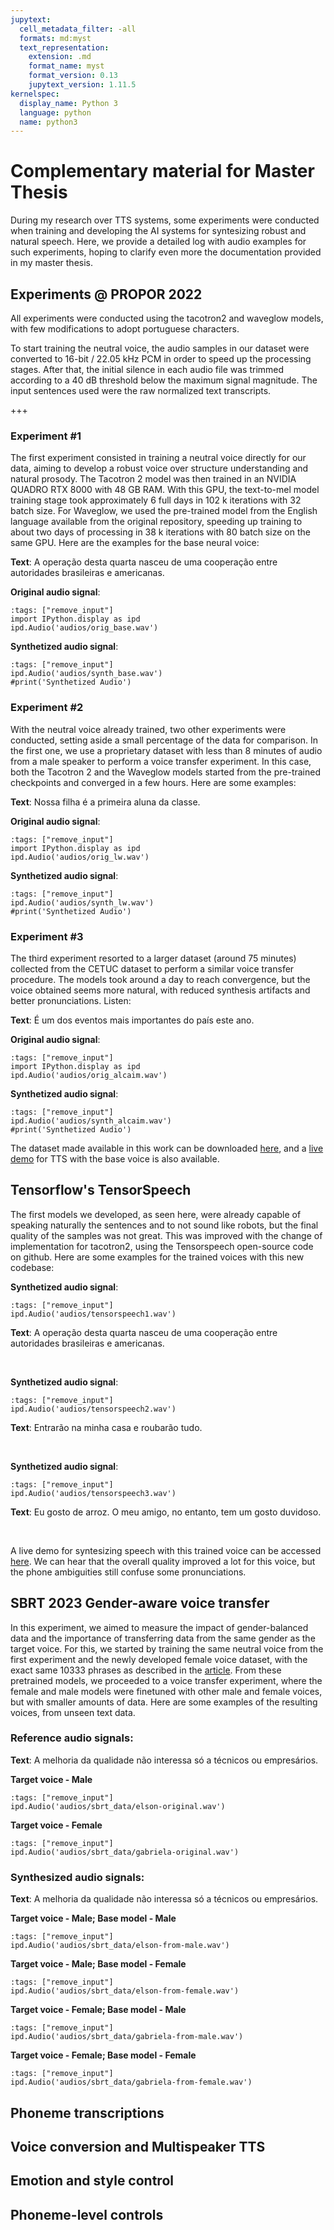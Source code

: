 ```yaml
---
jupytext:
  cell_metadata_filter: -all
  formats: md:myst
  text_representation:
    extension: .md
    format_name: myst
    format_version: 0.13
    jupytext_version: 1.11.5
kernelspec:
  display_name: Python 3
  language: python
  name: python3
---
```


# Complementary material for Master Thesis

During my research over TTS systems, some experiments were conducted when training and developing the AI systems for syntesizing robust and natural speech. Here, we provide a detailed log with audio examples for such experiments, hoping to clarify even more the documentation provided in my master thesis. 

## Experiments @ PROPOR 2022
All experiments were conducted using the tacotron2 and waveglow models, with few modifications to adopt portuguese characters.

To start training the neutral voice, the audio samples in our dataset were converted to 16-bit / 22.05 kHz PCM in order to speed up the processing stages. After that, the initial silence in each audio file was trimmed according to a 40 dB threshold below the maximum signal magnitude. The input sentences used were the raw normalized text transcripts.

+++

### Experiment #1
The first experiment consisted in training a neutral voice directly for our data, aiming to develop a robust voice over structure understanding and natural prosody. The Tacotron 2 model was then trained in an NVIDIA QUADRO RTX 8000 with 48 GB RAM. With this GPU, the text-to-mel model training stage took approximately 6 full days in 102 k iterations with 32 batch size. For Waveglow, we used the pre-trained model from the English language available from the original repository, speeding up training to about two days of processing in 38 k iterations with 80 batch size on the same GPU. Here are the examples for the base neural voice:

**Text**: A operação desta quarta nasceu de uma cooperação entre autoridades brasileiras e americanas.

**Original audio signal**:

```{code-cell} ipython3
:tags: ["remove_input"]
import IPython.display as ipd
ipd.Audio('audios/orig_base.wav')
```

**Synthetized audio signal**:

```{code-cell} ipython3
:tags: ["remove_input"]
ipd.Audio('audios/synth_base.wav')
#print('Synthetized Audio')
```



### Experiment #2
With the neutral voice already trained, two other experiments were conducted, setting aside a small percentage of the data for comparison. In the first one, we use a proprietary dataset with less than 8 minutes of audio from a male speaker to perform a voice transfer experiment. In this case, both the Tacotron 2 and the Waveglow models started from the pre-trained checkpoints and converged in a few hours. Here are some examples:

**Text**: Nossa filha é a primeira aluna da classe.

**Original audio signal**:

```{code-cell} ipython3
:tags: ["remove_input"]
import IPython.display as ipd
ipd.Audio('audios/orig_lw.wav')
```

**Synthetized audio signal**:

```{code-cell} ipython3
:tags: ["remove_input"]
ipd.Audio('audios/synth_lw.wav')
#print('Synthetized Audio')
```

### Experiment #3
The third experiment resorted to a larger dataset (around 75 minutes) collected from the CETUC
dataset to perform a similar voice transfer procedure. The models took around a day to reach convergence, but the voice obtained seems more natural, with reduced synthesis artifacts and better pronunciations. Listen:

**Text**: É um dos eventos mais importantes do país este ano.

**Original audio signal**:

```{code-cell} ipython3
:tags: ["remove_input"]
import IPython.display as ipd
ipd.Audio('audios/orig_alcaim.wav')
```

**Synthetized audio signal**:

```{code-cell} ipython3
:tags: ["remove_input"]
ipd.Audio('audios/synth_alcaim.wav')
#print('Synthetized Audio')
```

The dataset made available in this work can be downloaded [here](https://www.kaggle.com/datasets/mediatechlab/gneutralspeech), and a [live demo](https://www.kaggle.com/code/pedrohlopes/portuguese-tts) for TTS with the base voice is also available.

## Tensorflow's TensorSpeech
The first models we developed, as seen here, were already capable of speaking naturally the sentences and to not sound like robots, but the final quality of the samples was not great. This was improved with the change of implementation for tacotron2, using the Tensorspeech open-source code on github. Here are some examples for the trained voices with this new codebase:



**Synthetized audio signal**:
```{code-cell} ipython3
:tags: ["remove_input"]
ipd.Audio('audios/tensorspeech1.wav')
```

**Text**: A operação desta quarta nasceu de uma cooperação entre autoridades brasileiras e americanas.

&nbsp;


**Synthetized audio signal**:
```{code-cell} ipython3
:tags: ["remove_input"]
ipd.Audio('audios/tensorspeech2.wav')
```

**Text**: Entrarão na minha casa e roubarão tudo.

&nbsp;



**Synthetized audio signal**:
```{code-cell} ipython3
:tags: ["remove_input"]
ipd.Audio('audios/tensorspeech3.wav')
```

**Text**: Eu gosto de arroz. O meu amigo, no entanto, tem um gosto duvidoso.

&nbsp;

A live demo for syntesizing speech with this trained voice can be accessed [here](https://www.kaggle.com/code/pedrohlopes/portuguese-tts-tensorflowtts-better-quality). We can hear that the overall quality improved a lot for this voice, but the phone ambiguities still confuse some pronunciations. 


## SBRT 2023 Gender-aware voice transfer

In this experiment, we aimed to measure the impact of gender-balanced data and the importance of transferring data from the same gender as the target voice. For this, we started by training the same neutral voice from the first experiment and the newly developed female voice dataset, with the exact same 10333 phrases as described in the [article](https://biblioteca.sbrt.org.br/articlefile/4464.pdf). From these pretrained models, we proceeded to a voice transfer experiment, where the female and male models were finetuned with other male and female voices, but with smaller amounts of data. Here are some examples of the resulting voices, from unseen text data.

### Reference audio signals:

**Text**: A melhoria da qualidade não interessa só a técnicos ou empresários.

**Target voice - Male**

```{code-cell} ipython3
:tags: ["remove_input"]
ipd.Audio('audios/sbrt_data/elson-original.wav')
```
**Target voice - Female**

```{code-cell} ipython3
:tags: ["remove_input"]
ipd.Audio('audios/sbrt_data/gabriela-original.wav')
```


### Synthesized audio signals:
**Text**: A melhoria da qualidade não interessa só a técnicos ou empresários.

**Target voice - Male; Base model - Male**

```{code-cell} ipython3
:tags: ["remove_input"]
ipd.Audio('audios/sbrt_data/elson-from-male.wav')
```

**Target voice - Male; Base model - Female**

```{code-cell} ipython3
:tags: ["remove_input"]
ipd.Audio('audios/sbrt_data/elson-from-female.wav')
```

**Target voice - Female; Base model - Male**

```{code-cell} ipython3
:tags: ["remove_input"]
ipd.Audio('audios/sbrt_data/gabriela-from-male.wav')
```

**Target voice - Female; Base model - Female**

```{code-cell} ipython3
:tags: ["remove_input"]
ipd.Audio('audios/sbrt_data/gabriela-from-female.wav')
```

## Phoneme transcriptions

## Voice conversion and Multispeaker TTS

## Emotion and style control

## Phoneme-level controls
